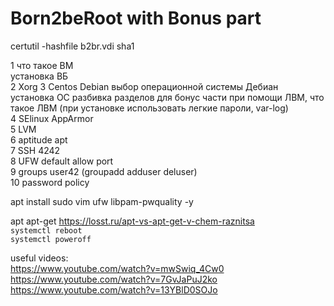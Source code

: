 # Born2beRoot with Bonus part  
  
certutil -hashfile b2br.vdi sha1   
  
1 что такое ВМ  
установка ВБ  
2 Xorg
3 Centos Debian  выбор операционной системы Дебиан  
установка ОС разбивка разделов для бонус части при помощи ЛВМ, что такое ЛВМ (при установке использовать легкие пароли, var-log)   
4 SElinux AppArmor  
5 LVM  
6 aptitude apt  
7 SSH 4242  
8 UFW default allow port  
9 groups user42 (groupadd adduser deluser)  
10 password policy  

apt install sudo vim ufw libpam-pwquality -y
  
apt apt-get https://losst.ru/apt-vs-apt-get-v-chem-raznitsa  
`systemctl reboot`  
`systemctl poweroff`  

useful videos:  
https://www.youtube.com/watch?v=mwSwiq_4Cw0  
https://www.youtube.com/watch?v=7GvJaPuJ2ko  
https://www.youtube.com/watch?v=13YBlD0SOJo
